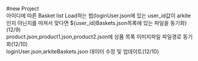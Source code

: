 #new Project<br>
아이디에 따른 Basket list Load하는 법(loginUser.json에 있는 user_id값이 arkite인지 아닌지를 따져서 맞다면 ${user_id}Baskets.json목록에 있는 파일을 동기화) (12/9)<br>
product.json,product1.json,product2.json에 상품 목록 이미지파일 파일경로 동기화(12/10)<br>
loginUser.json,arkiteBaskets.json 데이터 수정 및 업데이트(12/10)<br>
